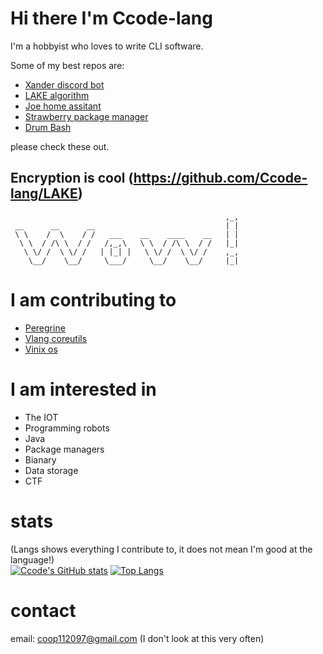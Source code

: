 # Hi there I'm Ccode-lang
I'm a hobbyist who loves to write CLI software.  

Some of my best repos are:  
* [Xander discord bot](https://github.com/Ccode-lang/xander)
* [LAKE algorithm](https://github.com/Ccode-lang/LAKE)
* [Joe home assitant](https://github.com/Ccode-lang/joe)
* [Strawberry package manager](https://github.com/Ccode-lang/strawberry)
* [Drum Bash](https://github.com/Ccode-lang/drumbash)


please check these out.  

## Encryption is cool (https://github.com/Ccode-lang/LAKE)

```
                                                ,_,
 __      __      __                             | |
 \ \    /  \    / /   ___    __    ____    __   | |
  \ \  / /\ \  / /   /,_,\   \ \  / /\ \  / /   |_|
   \ \/ /  \ \/ /   | |_| |   \ \/ /  \ \/ /    ,_,
    \__/    \__/     \___/     \__/    \__/     |_|
```


# I am contributing to
* [Peregrine](https://github.com/peregrine-lang/Peregrine)
* [Vlang coreutils](https://github.com/vlang/coreutils)
* [Vinix os](https://github.com/vlang/vinix)

# I am interested in
* The IOT
* Programming robots
* Java
* Package managers
* Bianary
* Data storage
* CTF
# stats 
(Langs shows everything I contribute to, it does not mean I'm good at the language!)  
[![Ccode's GitHub stats](https://github-readme-stats.vercel.app/api?username=Ccode-lang)](https://github.com/anuraghazra/github-readme-stats)
[![Top Langs](https://github-readme-stats.vercel.app/api/top-langs/?username=Ccode-lang)](https://github.com/anuraghazra/github-readme-stats)




# contact
email: coop112097@gmail.com (I don't look at this very often)  
